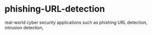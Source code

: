 # phishing-URL-detection
real-world cyber security applications such as phishing URL detection, intrusion detection,
